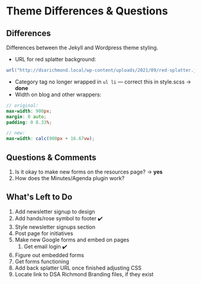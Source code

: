 # Theme Differences & Questions



## Differences

Differences between the Jekyll and Wordpress theme styling.

- URL for red splatter background:

```cs
url("http://dsarichmond.local/wp-content/uploads/2021/09/red-splatter.jpg")
```

- Category tag no longer wrapped in `ul li` &mdash; correct this in style.scss -> **done**
- Width on blog and other wrappers:

```scss
// original:
max-width: 900px;
margin: 0 auto;
padding: 0 8.33%;

// new:
max-width: calc(900px + 16.67vw);
```



## Questions & Comments

1. Is it okay to make new forms on the resources page? -> **yes**
2. How does the Minutes/Agenda plugin work?

## What's Left to Do

1. Add newsletter signup to design
2. Add hands/rose symbol to footer :heavy_check_mark:
3. Style newsletter signups section
4. Post page for initiatives
5. Make new Google forms and embed on pages
   1. Get email login :heavy_check_mark:
6. Figure out embedded forms
7. Get forms functioning
8. Add back splatter URL once finished adjusting CSS
9. Locate link to DSA Richmond Branding files, if they exist

